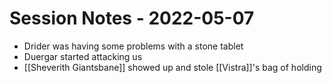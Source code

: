 # Session Notes - 2022-05-07

* Drider was having some problems with a stone tablet
* Duergar started attacking us
* [[Sheverith Giantsbane]] showed up and stole [[Vistra]]'s bag of holding